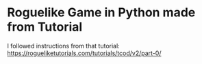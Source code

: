 # Roguelike Game in Python made from Tutorial

I followed instructions from that tutorial: <https://rogueliketutorials.com/tutorials/tcod/v2/part-0/>

